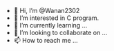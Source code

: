 - 👋 Hi, I’m @Wanan2302
- 👀 I’m interested in C program.
- 🌱 I’m currently learning ...
- 💞️ I’m looking to collaborate on ...
- 📫 How to reach me ...

<!---
Wanan2302/Wanan2302 is a ✨ special ✨ repository because its `README.md` (this file) appears on your GitHub profile.
You can click the Preview link to take a look at your changes.
--->
